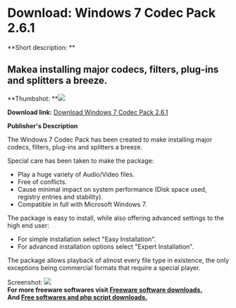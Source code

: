 # Download: Windows 7 Codec Pack 2.6.1

**Short description: **

## Makea installing major codecs, filters, plug-ins and splitters a breeze.

  
**Thumbshot: **![](http://www.freewarefiles.com/screenshot/win7codecpck2_md.jpg)   
  
**Download link:** [Download Windows 7 Codec Pack 2.6.1](http://freesoftwares.boysofts.com/Windows-7-Codec-Pack_program_57670.html)  
  

**Publisher's Description**  
  

The Windows 7 Codec Pack has been created to make installing major codecs,
filters, plug-ins and splitters a breeze.

Special care has been taken to make the package:

  * Play a huge variety of Audio/Video files. 
  * Free of conflicts. 
  * Cause minimal impact on system performance (Disk space used, registry entries and stability). 
  * Compatible in full with Microsoft Windows 7. 

The package is easy to install, while also offering advanced settings to the
high end user:

  * For simple installation select "Easy Installation". 
  * For advanced installation options select "Expert Installation". 

The package allows playback of almost every file type in existence, the only
exceptions being commercial formats that require a special player.

  
  
Screenshot: ![](http://www.freewarefiles.com/screenshot/win7codecpck2.jpg)  
**For more freeware softwares visit [Freeware software downloads.](http://freesoftwares.boysofts.com/)**   
**And [Free softwares and php script downloads.](http://www.boysofts.com/)**

